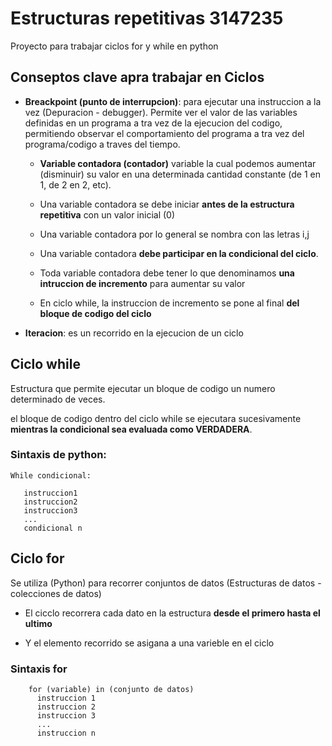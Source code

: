 # Estructuras repetitivas 3147235
Proyecto para trabajar ciclos for y while en python 
## Conseptos clave apra trabajar en Ciclos 
* **Breackpoint (punto de interrupcion)**:
    para ejecutar una instruccion a la vez (Depuracion - debugger). 
    Permite ver el valor de las variables definidas en un programa a tra vez de la ejecucion del codigo, permitiendo observar el comportamiento del programa a tra vez del programa/codigo a traves del tiempo.

    * **Variable contadora (contador)** variable la cual podemos aumentar (disminuir) su valor en una determinada cantidad constante (de 1 en 1, de 2 en 2, etc). 

    - Una variable contadora se debe iniciar **antes de la estructura repetitiva** con un valor inicial (0)
    
    - Una variable contadora por lo general se nombra con las letras i,j
    
    - Una variable contadora 
     **debe participar en la condicional del ciclo**. 
    
    - Toda variable contadora debe tener lo que denominamos  **una intruccion de incremento**
    para aumentar su valor 
    
    - En ciclo while, la instruccion de incremento se pone al final **del bloque de codigo del ciclo**
    
* **Iteracion**: es un recorrido en la ejecucion de un ciclo 

## Ciclo while 
Estructura que permite ejecutar un bloque de codigo un numero determinado de veces. 

el bloque de codigo dentro del ciclo while se ejecutara sucesivamente 
**mientras la condicional sea evaluada como VERDADERA**. 



### Sintaxis de python: 

```
While condicional: 
   
   instruccion1
   instruccion2
   instruccion3
   ...
   condicional n
```

## Ciclo for 

Se utiliza (Python) para recorrer conjuntos de datos (Estructuras de datos - colecciones de datos) 

* El cicclo recorrera cada dato en la estructura **desde el primero hasta el ultimo**  

* Y el elemento recorrido se asigana a una varieble en el ciclo 

### Sintaxis for 
``` 
    for (variable) in (conjunto de datos)
      instruccion 1
      instruccion 2
      instruccion 3
      ...
      instruccion n
```
